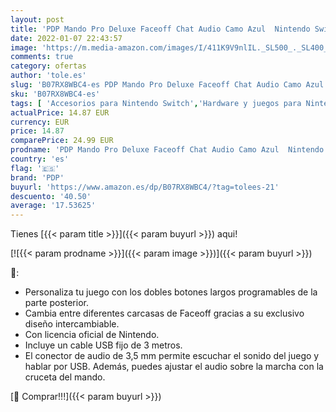 ```yaml
---
layout: post
title: 'PDP Mando Pro Deluxe Faceoff Chat Audio Camo Azul  Nintendo Switch '
date: 2022-01-07 22:43:57
image: 'https://m.media-amazon.com/images/I/411K9V9nlIL._SL500_._SL400_.jpg'
comments: true
category: ofertas
author: 'tole.es'
slug: 'B07RX8WBC4-es PDP Mando Pro Deluxe Faceoff Chat Audio Camo Azul Nintendo...'
sku: 'B07RX8WBC4-es'
tags: [ 'Accesorios para Nintendo Switch','Hardware y juegos para Nintendo Switch','Mandos para Nintendo Switch','Videojuegos','nintendo','pdp', ]
actualPrice: 14.87 EUR
currency: EUR
price: 14.87
comparePrice: 24.99 EUR
prodname: 'PDP Mando Pro Deluxe Faceoff Chat Audio Camo Azul  Nintendo Switch '
country: 'es'
flag: '🇪🇸'
brand: 'PDP'
buyurl: 'https://www.amazon.es/dp/B07RX8WBC4/?tag=tolees-21'
descuento: '40.50'
average: '17.53625'
---
```


Tienes [{{< param title >}}]({{< param buyurl >}}) aqui!

[![{{< param prodname >}}]({{< param image >}})]({{< param buyurl >}})

🔎:

- Personaliza tu juego con los dobles botones largos programables de la parte posterior.
- Cambia entre diferentes carcasas de Faceoff gracias a su exclusivo diseño intercambiable.
- Con licencia oficial de Nintendo.
- Incluye un cable USB fijo de 3 metros.
- El conector de audio de 3,5 mm permite escuchar el sonido del juego y hablar por USB. Además, puedes ajustar el audio sobre la marcha con la cruceta del mando.

[🛒 Comprar!!!]({{< param buyurl >}})
